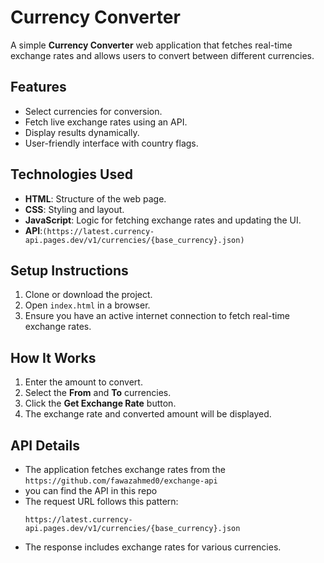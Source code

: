 # Currency Converter

A simple **Currency Converter** web application that fetches real-time exchange rates and allows users to convert between different currencies.

## Features
- Select currencies for conversion.
- Fetch live exchange rates using an API.
- Display results dynamically.
- User-friendly interface with country flags.

## Technologies Used
- **HTML**: Structure of the web page.
- **CSS**: Styling and layout.
- **JavaScript**: Logic for fetching exchange rates and updating the UI.
- **API**:`(https://latest.currency-api.pages.dev/v1/currencies/{base_currency}.json)`


## Setup Instructions
1. Clone or download the project.
2. Open `index.html` in a browser.
3. Ensure you have an active internet connection to fetch real-time exchange rates.

## How It Works
1. Enter the amount to convert.
2. Select the **From** and **To** currencies.
3. Click the **Get Exchange Rate** button.
4. The exchange rate and converted amount will be displayed.

## API Details
- The application fetches exchange rates from the `https://github.com/fawazahmed0/exchange-api`
- you can find the API in this repo
- The request URL follows this pattern: 
  ```
  https://latest.currency-api.pages.dev/v1/currencies/{base_currency}.json
  ```
- The response includes exchange rates for various currencies.

